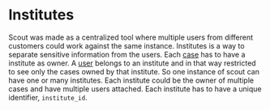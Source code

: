 # Institutes

Scout was made as a centralized tool where multiple users from different customers could work against the same instance. 
Institutes is a way to separate sensitive information from the users. 
Each [case](cases.md) has to have a institute as owner.
A [user](users.md) belongs to an institute and in that way restricted to see only the cases owned by that institute. 
So one instance of scout can have one or many institutes. Each institute could be the owner of multiple cases and have 
multiple users attached. Each institute has to have a unique identifier, `institute_id`.